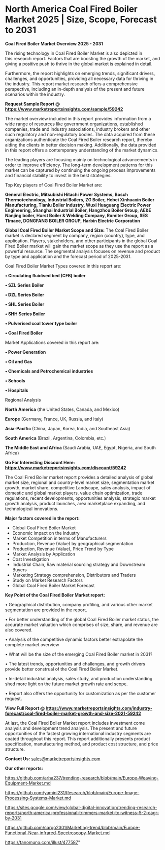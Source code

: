 # North America Coal Fired Boiler Market 2025 | Size, Scope, Forecast to 2031

<Strong> Coal Fired Boiler Market Overview 2025 - 2031</strong>

The rising technology in Coal Fired Boiler Market is also depicted in this research report. Factors that are boosting the growth of the market, and giving a positive push to thrive in the global market is explained in detail.

Furthermore, the report highlights on emerging trends, significant drivers, challenges, and opportunities, providing all necessary data for thriving in the industry. This report market research offers a comprehensive perspective, including an in-depth analysis of the present and future scenarios within the industry.

<strong>Request Sample Report @ <a href=https://www.marketreportsinsights.com/sample/59242>https://www.marketreportsinsights.com/sample/59242</a></strong>

The market overview included in this report provides information from a wide range of resources like government organizations, established companies, trade and industry associations, industry brokers and other such regulatory and non-regulatory bodies. The data acquired from these organizations authenticate the Coal Fired Boiler research report, thereby aiding the clients in better decision making. Additionally, the data provided in this report offers a contemporary understanding of the market dynamics.

The leading players are focusing mainly on technological advancements in order to improve efficiency. The long-term development patterns for this market can be captured by continuing the ongoing process improvements and financial stability to invest in the best strategies.

Top Key players of Coal Fired Boiler Market are:

<strong>General Electric, Mitsubishi Hitachi Power Systems, Bosch Thermotechnology, Industrial Boilers, ZG Boiler, Hebei Xinhuaxin Boiler Manufacturing, Tianlu Boiler Industry, Wuxi Huaguang Electric Power Engineering, Shanghai Industrial Boiler, Hangzhou Boiler Group, AE&E Nanjing boiler, Hurst Boiler & Welding Company, Romiter Group, SES Tlmace, DONGFANG BOILER GROUP, Harbin Electric Corporation</strong>

<strong><b>Global Coal Fired Boiler Market Scope and Size:</b></strong>
The Coal Fired Boiler market is declared segment by company, region (country), type, and application. Players, stakeholders, and other participants in the global Coal Fired Boiler market will gain the market scope as they use the report as a powerful resource. The segmental analysis focuses on revenue and product by type and application and the forecast period of 2025-2031.

Coal Fired Boiler Market Types covered in this report are:

<strong>• Circulating fluidised bed (CFB) boiler

• SZL Series Boiler

• DZL Series Boiler

• SHL Series Boiler

• SHH Series Boiler

• Pulverised coal tower type boiler

• Coal Fired Boiler</strong>

Market Applications covered in this report are:

<strong>• Power Generation

• Oil and Gas

• Chemicals and Petrochemical industries

• Schools

• Hospitals</strong> 

Regional Analysis

<strong>North America</strong> (the United States, Canada, and Mexico)

<strong>Europe</strong> (Germany, France, UK, Russia, and Italy)

<strong>Asia-Pacific</strong> (China, Japan, Korea, India, and Southeast Asia)

<strong>South America</strong> (Brazil, Argentina, Colombia, etc.)

<strong>The Middle East and Africa</strong> (Saudi Arabia, UAE, Egypt, Nigeria, and South Africa)

<strong>Go For Interesting Discount Here: <a href=https://www.marketreportsinsights.com/discount/59242>https://www.marketreportsinsights.com/discount/59242</a></strong>

The Coal Fired Boiler market report provides a detailed analysis of global market size, regional and country-level market size, segmentation market growth, market share, competitive Landscape, sales analysis, impact of domestic and global market players, value chain optimization, trade regulations, recent developments, opportunities analysis, strategic market growth analysis, product launches, area marketplace expanding, and technological innovations.

<strong><b>Major factors covered in the report:</b></strong>
<ul>
  <li>Global Coal Fired Boiler Market </li>
  <li>Economic Impact on the Industry</li>
  <li>Market Competition in terms of Manufacturers</li>
  <li>Production, Revenue (Value) by geographical segmentation</li>
  <li>Production, Revenue (Value), Price Trend by Type</li>
  <li>Market Analysis by Application</li>
  <li>Cost Investigation</li>
  <li>Industrial Chain, Raw material sourcing strategy and Downstream Buyers</li>
  <li>Marketing Strategy comprehension, Distributors and Traders</li>
  <li>Study on Market Research Factors</li>
  <li>Global Coal Fired Boiler Market Forecast</li>
</ul>

<strong><b>Key Point of the Coal Fired Boiler Market report:</b></strong>

• Geographical distribution, company profiling, and various other market segmentation are provided in the report.

• For better understanding of the global Coal Fired Boiler market status, the accurate market valuation which comprises of size, share, and revenue are also covered.

• Analysis of the competitive dynamic factors better extrapolate the complete market overview

• What will be the size of the emerging Coal Fired Boiler market in 2031?

• The latest trends, opportunities and challenges, and growth drivers provide better construal of the Coal Fired Boiler Market.

• In-detail industrial analysis, sales study, and production understanding shed more light on the future market growth rate and scope.

• Report also offers the opportunity for customization as per the customer request.

<strong><b>View Full Report @ <a href=https://www.marketreportsinsights.com/industry-forecast/coal-fired-boiler-market-growth-and-size-2021-59242>https://www.marketreportsinsights.com/industry-forecast/coal-fired-boiler-market-growth-and-size-2021-59242</a></b></strong>


At last, the Coal Fired Boiler Market report includes investment come analysis and development trend analysis. The present and future opportunities of the fastest growing international industry segments are coated throughout this report. This report additionally presents product specification, manufacturing method, and product cost structure, and price structure.

<strong>Contact Us:</strong>
sales@marketreportsinsights.com

<strong>Our other reports:</strong>

<a href=https://github.com/arha237/trending-research/blob/main/Europe-Weaving-Equipment-Market.md>https://github.com/arha237/trending-research/blob/main/Europe-Weaving-Equipment-Market.md</a>

<a href=https://github.com/yamini231/Research/blob/main/Europe-Image-Processing-Systems-Market.md>https://github.com/yamini231/Research/blob/main/Europe-Image-Processing-Systems-Market.md</a>

<a href=https://sites.google.com/view/global-digital-innovation/trending-research-reports/north-america-professional-trimmers-market-to-witness-5-2-cagr-by-2031>https://sites.google.com/view/global-digital-innovation/trending-research-reports/north-america-professional-trimmers-market-to-witness-5-2-cagr-by-2031</a>

<a href=https://github.com/cargo2301/Marketing-trend/blob/main/Europe-Functional-Near-infrared-Spectroscopy-Market.md>https://github.com/cargo2301/Marketing-trend/blob/main/Europe-Functional-Near-infrared-Spectroscopy-Market.md</a>

<a href=https://tanomuno.com/illust/477587>https://tanomuno.com/illust/477587</a>"
